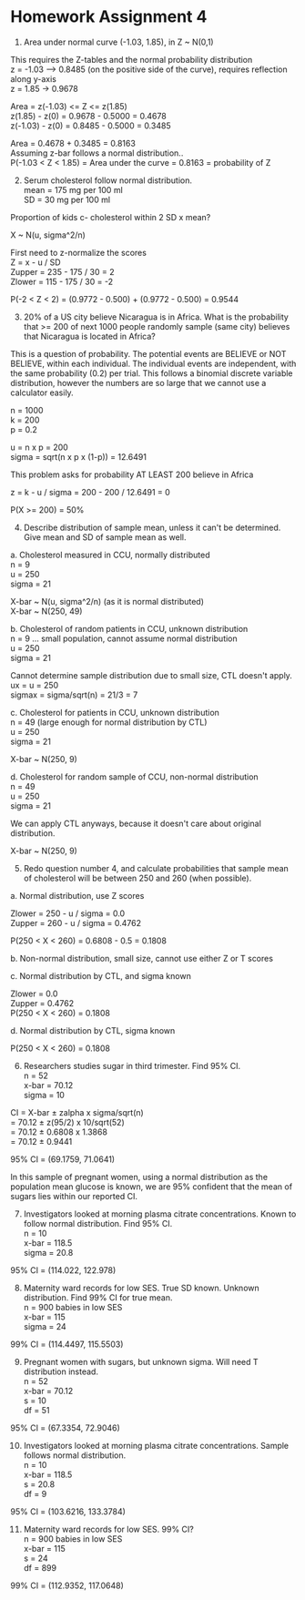 # Homework Assignment 4  
  
1. Area under normal curve (-1.03, 1.85), in Z ~ N(0,1)  
  
This requires the Z-tables and the normal probability distribution  
z = -1.03 --> 0.8485 (on the positive side of the curve), requires reflection along y-axis  
z = 1.85 -> 0.9678  
  
Area = z(-1.03) <= Z <= z(1.85)  
z(1.85) - z(0) = 0.9678 - 0.5000 = 0.4678  
z(-1.03) - z(0) = 0.8485 - 0.5000 = 0.3485  
  
Area = 0.4678 + 0.3485 = 0.8163  
Assuming z-bar follows a normal distribution..  
P(-1.03 < Z < 1.85) = Area under the curve = 0.8163 = probability of Z   
  
2. Serum cholesterol follow normal distribution.  
mean = 175 mg per 100 ml  
SD = 30 mg per 100 ml  
  
Proportion of kids c- cholesterol within 2 SD x mean?  
  
X ~ N(u, sigma^2/n)  
  
First need to z-normalize the scores  
Z = x - u / SD  
Zupper = 235 - 175 / 30 = 2  
Zlower = 115 - 175 / 30 = -2  
  
P(-2 < Z < 2) = (0.9772 - 0.500) + (0.9772 - 0.500) = 0.9544  
  
3. 20% of a US city believe Nicaragua is in Africa. What is the probability that >= 200 of next 1000 people randomly sample (same city) believes that Nicaragua is located in Africa?  
  
This is a question of probability. The potential events are BELIEVE or NOT BELIEVE, within each individual. The individual events are independent, with the same probability (0.2) per trial. This follows a binomial discrete variable distribution, however the numbers are so large that we cannot use a calculator   easily.
  
n = 1000  
k = 200  
p = 0.2  
  
u = n x p = 200  
sigma = sqrt(n x p x (1-p)) = 12.6491  
  
This problem asks for probability AT LEAST 200 believe in Africa  
  
z = k - u / sigma = 200 - 200 / 12.6491 = 0  
  
P(X >= 200) = 50%  
  
4. Describe distribution of sample mean, unless it can't be determined. Give mean and SD of sample mean as well.  
  
a. Cholesterol measured in CCU, normally distributed  
n = 9  
u = 250  
sigma = 21  
  
X-bar ~ N(u, sigma^2/n) (as it is normal distributed)  
X-bar ~ N(250, 49)  
  
b. Cholesterol of random patients in CCU, unknown distribution  
n = 9 ... small population, cannot assume normal distribution  
u = 250  
sigma = 21  
  
Cannot determine sample distribution due to small size, CTL doesn't apply.  
ux = u = 250  
sigmax = sigma/sqrt(n) = 21/3 = 7  
  
c. Cholesterol for patients in CCU, unknown distribution  
n = 49 (large enough for normal distribution by CTL)  
u = 250  
sigma = 21  
  
X-bar ~ N(250, 9)  
  
d. Cholesterol for random sample of CCU, non-normal distribution  
n = 49  
u = 250  
sigma = 21  
  
We can apply CTL anyways, because it doesn't care about original distribution.  
  
X-bar ~ N(250, 9)  
  
5. Redo question number 4, and calculate probabilities that sample mean of cholesterol will be between 250 and 260 (when possible).  
  
a. Normal distribution, use Z scores  
  
Zlower = 250 - u / sigma = 0.0  
Zupper = 260 - u / sigma = 0.4762  
  
P(250 < X < 260) = 0.6808 - 0.5 = 0.1808  
  
b. Non-normal distribution, small size, cannot use either Z or T scores  
  
c. Normal distribution by CTL, and sigma known  
  
Zlower = 0.0  
Zupper = 0.4762   
P(250 < X < 260) = 0.1808  
  
d. Normal distribution by CTL, sigma known  
  
P(250 < X < 260) = 0.1808  
  
6. Researchers studies sugar in third trimester. Find 95% CI.  
n = 52  
x-bar = 70.12  
sigma = 10  
  
CI = X-bar ± zalpha x sigma/sqrt(n)  
= 70.12 ± z(95/2) x 10/sqrt(52)  
= 70.12 ± 0.6808 x 1.3868  
= 70.12 ± 0.9441  
  
95% CI = (69.1759, 71.0641)  
  
In this sample of pregnant women, using a normal distribution as the population mean glucose is known, we are 95% confident that the mean of sugars lies within our reported CI.   
  
7. Investigators looked at morning plasma citrate concentrations. Known to follow normal distribution. Find 95% CI.  
n = 10  
x-bar = 118.5  
sigma = 20.8  
  
95% CI = (114.022, 122.978)  
  
8. Maternity ward records for low SES. True SD known. Unknown distribution. Find 99% CI for true mean.  
n = 900 babies in low SES  
x-bar = 115  
sigma = 24  
  
99% CI = (114.4497, 115.5503)  
  
9. Pregnant women with sugars, but unknown sigma. Will need T distribution instead.  
n = 52  
x-bar = 70.12  
s = 10  
df = 51  
  
95% CI = (67.3354, 72.9046)  
  
10. Investigators looked at morning plasma citrate concentrations. Sample follows normal distribution.   
n = 10  
x-bar = 118.5  
s = 20.8  
df = 9  
  
95% CI = (103.6216, 133.3784)   
  
11. Maternity ward records for low SES. 99% CI?  
n = 900 babies in low SES  
x-bar = 115  
s = 24  
df = 899  
  
99% CI = (112.9352, 117.0648)  
